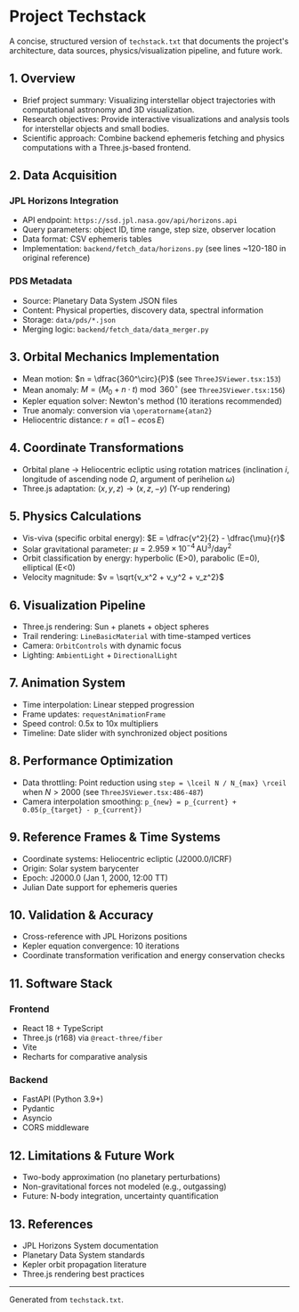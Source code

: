 # Project Techstack

A concise, structured version of `techstack.txt` that documents the project's architecture, data sources, physics/visualization pipeline, and future work.

## 1. Overview

- Brief project summary: Visualizing interstellar object trajectories with computational astronomy and 3D visualization.
- Research objectives: Provide interactive visualizations and analysis tools for interstellar objects and small bodies.
- Scientific approach: Combine backend ephemeris fetching and physics computations with a Three.js-based frontend.

## 2. Data Acquisition

### JPL Horizons Integration
- API endpoint: `https://ssd.jpl.nasa.gov/api/horizons.api`
- Query parameters: object ID, time range, step size, observer location
- Data format: CSV ephemeris tables
- Implementation: `backend/fetch_data/horizons.py` (see lines ~120-180 in original reference)

### PDS Metadata
- Source: Planetary Data System JSON files
- Content: Physical properties, discovery data, spectral information
- Storage: `data/pds/*.json`
- Merging logic: `backend/fetch_data/data_merger.py`

## 3. Orbital Mechanics Implementation

- Mean motion: $n = \dfrac{360^\circ}{P}$ (see `ThreeJSViewer.tsx:153`)
- Mean anomaly: $M = (M_0 + n\cdot t) \bmod 360^\circ$ (see `ThreeJSViewer.tsx:156`)
- Kepler equation solver: Newton's method (10 iterations recommended)
- True anomaly: conversion via `\operatorname{atan2}`
- Heliocentric distance: $r = a(1 - e\cos E)$

## 4. Coordinate Transformations

- Orbital plane → Heliocentric ecliptic using rotation matrices (inclination $i$, longitude of ascending node $\Omega$, argument of perihelion $\omega$)
- Three.js adaptation: $(x,y,z) \to (x,z,-y)$ (Y-up rendering)

## 5. Physics Calculations

- Vis-viva (specific orbital energy): $E = \dfrac{v^2}{2} - \dfrac{\mu}{r}$
- Solar gravitational parameter: $\mu = 2.959\times10^{-4}\,\mathrm{AU}^3/\mathrm{day}^2$
- Orbit classification by energy: hyperbolic (E>0), parabolic (E=0), elliptical (E<0)
- Velocity magnitude: $v = \sqrt{v_x^2 + v_y^2 + v_z^2}$

## 6. Visualization Pipeline

- Three.js rendering: Sun + planets + object spheres
- Trail rendering: `LineBasicMaterial` with time-stamped vertices
- Camera: `OrbitControls` with dynamic focus
- Lighting: `AmbientLight` + `DirectionalLight`

## 7. Animation System

- Time interpolation: Linear stepped progression
- Frame updates: `requestAnimationFrame`
- Speed control: 0.5x to 10x multipliers
- Timeline: Date slider with synchronized object positions

## 8. Performance Optimization

- Data throttling: Point reduction using `step = \lceil N / N_{max} \rceil` when $N > 2000$ (see `ThreeJSViewer.tsx:486-487`)
- Camera interpolation smoothing: `p_{new} = p_{current} + 0.05(p_{target} - p_{current})`

## 9. Reference Frames & Time Systems

- Coordinate systems: Heliocentric ecliptic (J2000.0/ICRF)
- Origin: Solar system barycenter
- Epoch: J2000.0 (Jan 1, 2000, 12:00 TT)
- Julian Date support for ephemeris queries

## 10. Validation & Accuracy

- Cross-reference with JPL Horizons positions
- Kepler equation convergence: 10 iterations
- Coordinate transformation verification and energy conservation checks

## 11. Software Stack

### Frontend
- React 18 + TypeScript
- Three.js (r168) via `@react-three/fiber`
- Vite
- Recharts for comparative analysis

### Backend
- FastAPI (Python 3.9+)
- Pydantic
- Asyncio
- CORS middleware

## 12. Limitations & Future Work

- Two-body approximation (no planetary perturbations)
- Non-gravitational forces not modeled (e.g., outgassing)
- Future: N-body integration, uncertainty quantification

## 13. References

- JPL Horizons System documentation
- Planetary Data System standards
- Kepler orbit propagation literature
- Three.js rendering best practices

---

Generated from `techstack.txt`.
